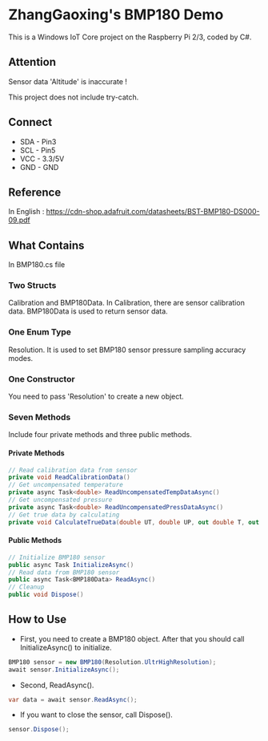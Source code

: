# ZhangGaoxing's BMP180 Demo
This is a Windows IoT Core project on the Raspberry Pi 2/3, coded by C#.

## Attention
Sensor data 'Altitude' is inaccurate !

This project does not include try-catch.

## Connect
* SDA - Pin3
* SCL - Pin5
* VCC - 3.3/5V
* GND - GND

## Reference
In English : https://cdn-shop.adafruit.com/datasheets/BST-BMP180-DS000-09.pdf

## What Contains
In BMP180.cs file
### Two Structs
Calibration and BMP180Data. In Calibration, there are sensor calibration data. BMP180Data is used to return sensor data.
### One Enum Type
Resolution. It is used to set BMP180 sensor pressure sampling accuracy modes.
### One Constructor
You need to pass 'Resolution' to create a new object.
### Seven Methods
Include four private methods and three public methods.
#### Private Methods
```C#
// Read calibration data from sensor
private void ReadCalibrationData()
// Get uncompensated temperature
private async Task<double> ReadUncompensatedTempDataAsync()
// Get uncompensated pressure
private async Task<double> ReadUncompensatedPressDataAsync()
// Get true data by calculating
private void CalculateTrueData(double UT, double UP, out double T, out double P)
```
#### Public Methods
```C#
// Initialize BMP180 sensor
public async Task InitializeAsync()
// Read data from BMP180 sensor
public async Task<BMP180Data> ReadAsync()
// Cleanup
public void Dispose()
```

## How to Use
* First, you need to create a BMP180 object. After that you should call InitializeAsync() to initialize.
```C#
BMP180 sensor = new BMP180(Resolution.UltrHighResolution);
await sensor.InitializeAsync();
```
* Second, ReadAsync().
```C#
var data = await sensor.ReadAsync();
```
* If you want to close the sensor, call Dispose().
```C#
sensor.Dispose();
```
